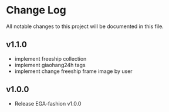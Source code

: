 # Change Log

All notable changes to this project will be documented in this file.

## v1.1.0

- implement freeship collection 
- implement giaohang24h tags
- implement change freeship frame image by user 

## v1.0.0

- Release EGA-fashion v1.0.0